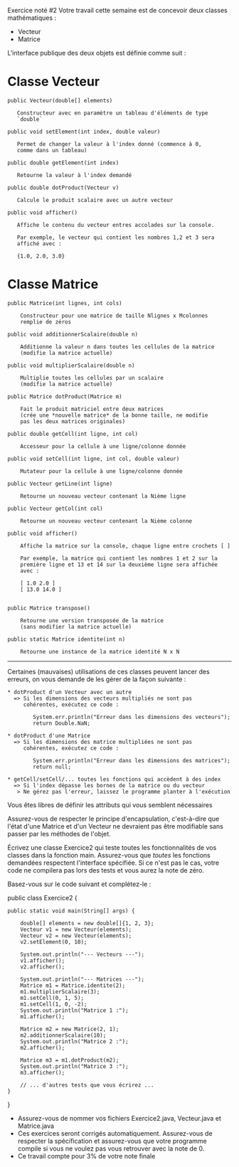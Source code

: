 Exercice noté #2
Votre travail cette semaine est de concevoir deux classes
mathématiques :

- Vecteur
- Matrice


L'interface publique des deux objets est définie comme suit :

Classe Vecteur
==============

    public Vecteur(double[] elements)

       Constructeur avec en paramètre un tableau d'éléments de type
       `double`

    public void setElement(int index, double valeur)

       Permet de changer la valeur à l'index donné (commence à 0,
       comme dans un tableau)

    public double getElement(int index)

       Retourne la valeur à l'index demandé

    public double dotProduct(Vecteur v)

       Calcule le produit scalaire avec un autre vecteur

    public void afficher()

       Affiche le contenu du vecteur entres accolades sur la console.

       Par exemple, le vecteur qui contient les nombres 1,2 et 3 sera
       affiché avec :

       {1.0, 2.0, 3.0}


Classe Matrice
==============

    public Matrice(int lignes, int cols)
   
        Constructeur pour une matrice de taille Nlignes x Mcolonnes
        remplie de zéros

    public void additionnerScalaire(double n)

        Additionne la valeur n dans toutes les cellules de la matrice
        (modifie la matrice actuelle)

    public void multiplierScalaire(double n)

        Multiplie toutes les cellules par un scalaire
        (modifie la matrice actuelle)

    public Matrice dotProduct(Matrice m)

        Fait le produit matriciel entre deux matrices
        (crée une *nouvelle matrice* de la bonne taille, ne modifie
        pas les deux matrices originales)

    public double getCell(int ligne, int col)

        Accesseur pour la cellule à une ligne/colonne donnée

    public void setCell(int ligne, int col, double valeur)

        Mutateur pour la cellule à une ligne/colonne donnée

    public Vecteur getLine(int ligne)

        Retourne un nouveau vecteur contenant la Nième ligne

    public Vecteur getCol(int col)

        Retourne un nouveau vecteur contenant la Nième colonne

    public void afficher()

        Affiche la matrice sur la console, chaque ligne entre crochets [ ]

        Par exemple, la matrice qui contient les nombres 1 et 2 sur la
        première ligne et 13 et 14 sur la deuxième ligne sera affichée
        avec :

        [ 1.0 2.0 ]
        [ 13.0 14.0 ]


    public Matrice transpose()

        Retourne une version transposée de la matrice
        (sans modifier la matrice actuelle)

    public static Matrice identite(int n)

        Retourne une instance de la matrice identité N x N


------


Certaines (mauvaises) utilisations de ces classes peuvent lancer des
erreurs, on vous demande de les gérer de la façon suivante :

    * dotProduct d'un Vecteur avec un autre
      => Si les dimensions des vecteurs multipliés ne sont pas
         cohérentes, exécutez ce code :

            System.err.println("Erreur dans les dimensions des vecteurs");
            return Double.NaN;

    * dotProduct d'une Matrice
      => Si les dimensions des matrice multipliées ne sont pas
         cohérentes, exécutez ce code :

            System.err.println("Erreur dans les dimensions des matrices");
            return null;

    * getCell/setCell/... toutes les fonctions qui accèdent à des index
      => Si l'index dépasse les bornes de la matrice ou du vecteur
       > Ne gérez pas l'erreur, laissez le programme planter à l'exécution


Vous êtes libres de définir les attributs qui vous semblent
nécessaires

Assurez-vous de respecter le principe d'encapsulation, c'est-à-dire
que l'état d'une Matrice et d'un Vecteur ne devraient pas être
modifiable sans passer par les méthodes de l'objet.


Écrivez une classe Exercice2 qui teste toutes les fonctionnalités de
vos classes dans la fonction main. Assurez-vous que *toutes* les
fonctions demandées respectent l'interface spécifiée. Si ce n'est pas
le cas, votre code ne compilera pas lors des tests et vous aurez la
note de zéro.


Basez-vous sur le code suivant et complétez-le :

public class Exercice2 {

    public static void main(String[] args) {

        double[] elements = new double[]{1, 2, 3};
        Vecteur v1 = new Vecteur(elements);
        Vecteur v2 = new Vecteur(elements);
        v2.setElement(0, 10);

        System.out.println("--- Vecteurs ---");
        v1.afficher();
        v2.afficher();

        System.out.println("--- Matrices ---");
        Matrice m1 = Matrice.identite(2);
        m1.multiplierScalaire(3);
        m1.setCell(0, 1, 5);
        m1.setCell(1, 0, -2);
        System.out.println("Matrice 1 :");
        m1.afficher();

        Matrice m2 = new Matrice(2, 1);
        m2.additionnerScalaire(10);
        System.out.println("Matrice 2 :");
        m2.afficher();

        Matrice m3 = m1.dotProduct(m2);
        System.out.println("Matrice 3 :");
        m3.afficher();

        // ... d'autres tests que vous écrirez ...
    }
}


- Assurez-vous de nommer vos fichiers Exercice2.java, Vecteur.java et
  Matrice.java
- Ces exercices seront corrigés automatiquement. Assurez-vous de
  respecter la spécification et assurez-vous que votre programme
  compile si vous ne voulez pas vous retrouver avec la note de 0.
- Ce travail compte pour 3% de votre note finale
